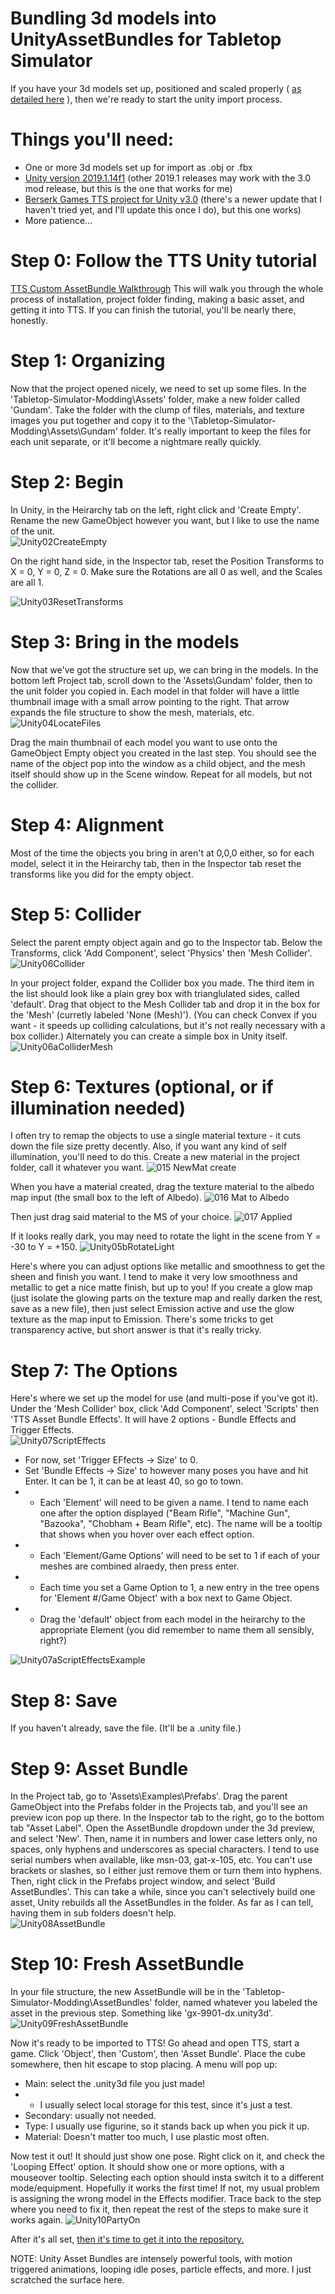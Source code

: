 # Bundling 3d models into UnityAssetBundles for Tabletop Simulator

If you have your 3d models set up, positioned and scaled properly ( [as detailed here](https://github.com/ScornMandark/gundam-tts-assets/blob/main/Adding%20Assets/3d%20Model%20Prep%20Instructions.md) ), then we're ready to start the unity import process.

# Things you'll need:
- One or more 3d models set up for import as .obj or .fbx
- [Unity version 2019.1.14f1](https://unity3d.com/unity/whats-new/2019.1.14) (other 2019.1 releases may work with the 3.0 mod release, but this is the one that works for me)
- [Berserk Games TTS project for Unity v3.0](https://github.com/Berserk-Games/Tabletop-Simulator-Modding/releases/tag/v3.0) (there's a newer update that I haven't tried yet, and I'll update this once I do), but this one works)
- More patience...

# Step 0: Follow the TTS Unity tutorial
[TTS Custom AssetBundle Walkthrough](https://kb.tabletopsimulator.com/custom-content/custom-assetbundle/) This will walk you through the whole process of installation, project folder finding, making a basic asset, and getting it into TTS.  If you can finish the tutorial, you'll be nearly there, honestly.

# Step 1: Organizing
Now that the project opened nicely, we need to set up some files.  In the 'Tabletop-Simulator-Modding\Assets' folder, make a new folder called 'Gundam'.  Take the folder with the clump of files, materials, and texture images you put together and copy it to the '\Tabletop-Simulator-Modding\Assets\Gundam' folder.  It's really important to keep the files for each unit separate, or it'll become a nightmare really quickly.

# Step 2: Begin
In Unity, in the Heirarchy tab on the left, right click and 'Create Empty'.  Rename the new GameObject however you want, but I like to use the name of the unit.  
![Unity02CreateEmpty](https://github.com/ScornMandark/gundam-tts-assets/assets/7913700/eaf16577-f177-4169-86b0-3f9aedeaf019)

On the right hand side, in the Inspector tab, reset the Position Transforms to X = 0, Y = 0, Z = 0.  Make sure the Rotations are all 0 as well, and the Scales are all 1.

![Unity03ResetTransforms](https://github.com/ScornMandark/gundam-tts-assets/assets/7913700/61897bc0-e8ef-47a6-ab15-897ab5a67842)

# Step 3: Bring in the models
Now that we've got the structure set up, we can bring in the models.  In the bottom left Project tab, scroll down to the 'Assets\Gundam' folder, then to the unit folder you copied in.  Each model in that folder will have a little thumbnail image with a small arrow pointing to the right.  That arrow expands the file structure to show the mesh, materials, etc.  
![Unity04LocateFiles](https://github.com/ScornMandark/gundam-tts-assets/assets/7913700/163040fc-bc78-48ff-b3eb-2664584cef52)

Drag the main thumbnail of each model you want to use onto the GameObject Empty object you created in the last step.  You should see the name of the object pop into the window as a child object, and the mesh itself should show up in the Scene window.  Repeat for all models, but not the collider.

# Step 4: Alignment
Most of the time the objects you bring in aren't at 0,0,0 either, so for each model, select it in the Heirarchy tab, then in the Inspector tab reset the transforms like you did for the empty object.

# Step 5: Collider
Select the parent empty object again and go to the Inspector tab.  Below the Transforms, click 'Add Component', select 'Physics' then 'Mesh Collider'.  
![Unity06Collider](https://github.com/ScornMandark/gundam-tts-assets/assets/7913700/2af7ce7d-f8dd-4b41-875a-591054c4e6af)

In your project folder, expand the Collider box you made.  The third item in the list should look like a plain grey box with trianglulated sides, called 'default'.  Drag that object to the Mesh Collider tab and drop it in the box for the 'Mesh' (curretly labeled 'None (Mesh)').  (You can check Convex if you want - it speeds up colliding calculations, but it's not really necessary with a box collider.)  Alternately you can create a simple box in Unity itself.
![Unity06aColliderMesh](https://github.com/ScornMandark/gundam-tts-assets/assets/7913700/ab3e9667-86e2-4d60-8553-f21962e070d9)

# Step 6: Textures (optional, or if illumination needed)
I often try to remap the objects to use a single material texture - it cuts down the file size pretty decently.  Also, if you want any kind of self illumination, you'll need to do this.  Create a new material in the project folder, call it whatever you want.
![015 NewMat create](https://github.com/ScornMandark/gundam-tts-assets/assets/7913700/d36392a8-73c7-4a95-ba72-1cfc4d29f980)

When you have a material created, drag the texture material to the albedo map input (the small box to the left of Albedo).
![016 Mat to Albedo](https://github.com/ScornMandark/gundam-tts-assets/assets/7913700/76b19bc4-a153-449d-94a2-ed8b59e403f5)

Then just drag said material to the MS of your choice.
![017 Applied](https://github.com/ScornMandark/gundam-tts-assets/assets/7913700/1bd70b7e-35d1-43a5-8454-995d25f764ab)


If it looks really dark, you may need to rotate the light in the scene from Y = -30 to Y = +150.
![Unity05bRotateLight](https://github.com/ScornMandark/gundam-tts-assets/assets/7913700/e115a2c3-fc19-4503-b4fd-683a0fbb7ca7)

Here's where you can adjust options like metallic and smoothness to get the sheen and finish you want.  I tend to make it very low smoothness and metallic to get a nice matte finish, but up to you!  If you create a glow map (just isolate the glowing parts on the texture map and really darken the rest, save as a new file), then just select Emission active and use the glow texture as the map input to Emission.  There's some tricks to get transparency active, but short answer is that it's really tricky.

# Step 7: The Options
Here's where we set up the model for use (and multi-pose if you've got it).  Under the 'Mesh Collider' box, click 'Add Component', select 'Scripts' then 'TTS Asset Bundle Effects'.  It will have 2 options - Bundle Effects and Trigger Effects.  
![Unity07ScriptEffects](https://github.com/ScornMandark/gundam-tts-assets/assets/7913700/04c86cd9-f78f-4c9a-97de-406b193f9168)

- For now, set 'Trigger EFfects -> Size' to 0.  
- Set 'Bundle Effects -> Size' to however many poses you have and hit Enter.  It can be 1, it can be at least 40, so go to town.  
- - Each 'Element' will need to be given a name.  I tend to name each one after the option displayed ("Beam Rifle", "Machine Gun", "Bazooka", "Chobham + Beam Rifle", etc).  The name will be a tooltip that shows when you hover over each effect option.
- - Each 'Element/Game Options' will need to be set to 1 if each of your meshes are combined alraedy, then press enter.
- - Each time you set a Game Option to 1, a new entry in the tree opens for 'Element #/Game Object' with a box next to Game Object.
- - Drag the 'default' object from each model in the heirarchy to the appropriate Element (you did remember to name them all sensibly, right?)

![Unity07aScriptEffectsExample](https://github.com/ScornMandark/gundam-tts-assets/assets/7913700/eab591d5-9f2d-4172-895d-4af15af91a18)

# Step 8: Save
If you haven't already, save the file.  (It'll be a .unity file.)

# Step 9: Asset Bundle
In the Project tab, go to 'Assets\Examples\Prefabs'. Drag the parent GameObject into the Prefabs folder in the Projects tab, and you'll see an preview icon pop up there.  In the Inspector tab to the right, go to the bottom tab "Asset Label".  Open the AssetBundle dropdown under the 3d preview, and select 'New'.  Then, name it in numbers and lower case letters only, no spaces, only hyphens and underscores as special characters.  I tend to use serial numbers when available, like msn-03, gat-x-105, etc.  You can't use brackets or slashes, so I either just remove them or turn them into hyphens.  Then, right click in the Prefabs project window, and select 'Build AssetBundles'.  This can take a while, since you can't selectively build one asset, Unity rebuilds all the AssetBundles in the folder.  As far as I can tell, having them in sub folders doesn't help.  
![Unity08AssetBundle](https://github.com/ScornMandark/gundam-tts-assets/assets/7913700/ce1009e0-b969-4509-8692-135511ad912c)


# Step 10: Fresh AssetBundle
In your file structure, the new AssetBundle will be in the 'Tabletop-Simulator-Modding\AssetBundles' folder, named whatever you labeled the asset in the previous step.  Something like 'gx-9901-dx.unity3d'.  
![Unity09FreshAssetBundle](https://github.com/ScornMandark/gundam-tts-assets/assets/7913700/3451e44f-27f7-4b77-82f5-2e5a83e5939b)

Now it's ready to be imported to TTS!  Go ahead and open TTS, start a game.  Click 'Object', then 'Custom', then 'Asset Bundle'.  Place the cube somewhere, then hit escape to stop placing.  A menu will pop up:
- Main: select the .unity3d file you just made!
- - I usually select local storage for this test, since it's just a test.
- Secondary: usually not needed.
- Type: I usually use figurine, so it stands back up when you pick it up.
- Material:  Doesn't matter too much, I use plastic most often.

Now test it out!  It should just show one pose.  Right click on it, and check the 'Looping Effect' option.  It should show one or more options, with a mouseover tooltip.  Selecting each option should insta switch it to a different mode/equipment.  Hopefully it works the first time!  If not, my usual problem is assigning the wrong model in the Effects modifier.  Trace back to the step where you need to fix it, then repeat the rest of the steps to make sure it works again.
![Unity10PartyOn](https://github.com/ScornMandark/gundam-tts-assets/assets/7913700/46ae1d92-a46f-4f2f-b3b4-2011d0cd1806)

After it's all set, [then it's time to get it into the repository.](https://github.com/ScornMandark/gundam-tts-assets/blob/main/Add%20Assets/Adding%20Assets%20to%20the%20Repository.md)

NOTE:  Unity Asset Bundles are intensely powerful tools, with motion triggered animations, looping idle poses, particle effects, and more.  I just scratched the surface here.


